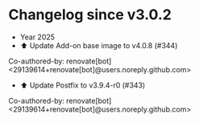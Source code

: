 # Changelog since v3.0.2
- Year 2025 
- ⬆️ Update Add-on base image to v4.0.8 (#344)

Co-authored-by: renovate[bot] <29139614+renovate[bot]@users.noreply.github.com> 
- ⬆️ Update Postfix to v3.9.4-r0 (#343)

Co-authored-by: renovate[bot] <29139614+renovate[bot]@users.noreply.github.com> 
